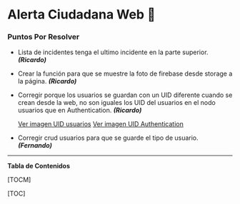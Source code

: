 # Alerta Ciudadana Web 👮

### Puntos Por Resolver

- Lista de incidentes tenga el ultimo incidente en la parte superior. ***(Ricardo)***

- Crear la función para que se muestre la foto de firebase desde storage a la página. ***(Ricardo)***

- Corregir porque los usuarios se guardan con un UID diferente cuando se crean desde la web, no son iguales los UID del usuarios en el nodo usuarios que en Authentication. ***(Ricardo)***

	[Ver imagen UID usuarios](https://i.imgur.com/Ve3ByFi.png "Ver imagen UID usuarios")
	[Ver imagen UID Authentication](https://i.imgur.com/HdEnZTp.png "Ver imagen UID Authentication")

- Corregir crud usuarios para que se guarde el tipo de usuario. ***(Fernando)***

-----------------------------------------------------------------------------


**Tabla de Contenidos**

[TOCM]

[TOC]
